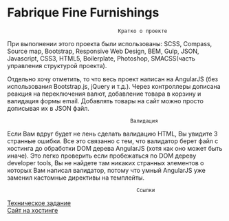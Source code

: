 Fabrique Fine Furnishings 
=========================

										Кратко о проекте

При выполнении этого проекта были использованы: SCSS, Compass, Source map, Bootstrap, Responsive Web Design, BEM, Gulp, JSON, Javascript, CSS3, HTML5, Boilerplate, Photoshop, SMACSS(часть управления структурой проекта).

Отдельно хочу отметить, то что весь проект написан на AngularJS (без использования Bootstrap.js, jQuery и т.д.). Через контроллеры дописана реакция на переключения валют, добавление товара в корзину и валидация формы email. Добавлять товары на сайт можно просто дописывая их в JSON файл.

											Валидация

Если Вам вдруг будет не лень сделать валидацию HTML, Вы увидите 3 странные ошибки. Все это связанно с тем, что валидатор берет файл с хостинга до обработки DOM дерева AngularJS (хотя как оно может быть иначе). Это легко проверить если пробежаться по DOM дереву developer tools, Вы не найдете там никаких странных элементов о которых Вам написал валидатор, потому что умный AngularJS уже заменил кастомные директивы на темплейты.

											  Ссылки

<a href="http://htmlforum.ru/index.php?s=57963c3a6d84d6a532e8f46eb980f46a&amp;showtopic=47141">Техническое задание</a>
<br>
<a href="http://www.tech-drive.ru/sergey/fabrique/">Сайт на хостинге</a>